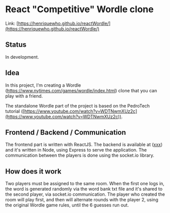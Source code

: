 # React "Competitive" Wordle clone

Link: [https://henriquewho.github.io/reactWordle/](https://henriquewho.github.io/reactWordle/)

## Status

In development. 

## Idea

In this project, I'm creating a Wordle (https://www.nytimes.com/games/wordle/index.html) clone that you can play with a friend.

The standalone Wordle part of the project is based on the PedroTech tutorial ([https://www.youtube.com/watch?v=WDTNwmXUz2c](https://www.youtube.com/watch?v=WDTNwmXUz2c)).

## Frontend / Backend / Communication

The frontend part is written with ReactJS. The backend is available at ([xxx](xxx)) and it's written in Node, using Express to serve the application.
The communication between the players is done using the socket.io library.

## How does it work 

Two players must be assigned to the same room. When the first one logs in, the word is generated randomly via the word bank txt file and it's shared to the second player, via socket.io communication.
The player who created the room will play first, and then will alternate rounds with the player 2, using the original Wordle game rules, until the 6 guesses run out. 

